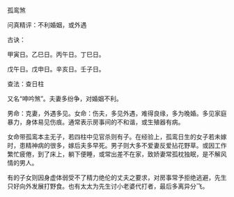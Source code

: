 孤鸾煞

问真精评：不利婚姻，或外遇

古诀：

甲寅日。乙巳日。丙午日。丁巳日。

戊午日。戊申日。辛亥日。壬子日。

查法：查日柱

又名“呻吟煞”。夫妻多纷争，对婚姻不利。

男命：克妻，外遇多见。女命：伤夫，多见外遇，难得良缘，多为晚婚。多见家庭暴力，身体易见伤痕。通常表示房事间的不和谐，或生殖器有病。

女命带孤鸾本主无子，若四柱中见官杀则有子。在经验上，孤鸾日生的女子若未嫁时，患精神病的很多，嫁后夫多早死。男子则大多不爱妻反爱拈花野草。或因工作繁忙疲倦，到了床上，躺下便睡，或常出差不在家，致娇妻常孤枕独眠，是不解风情的男人。

有的子女则因身虚体弱受不了精力绝伦的丈夫之要求，对房事常予拒绝逃避，先生只好向外发展打野食。也有太太为先生讨小老婆代打者，最后多离异分飞。

